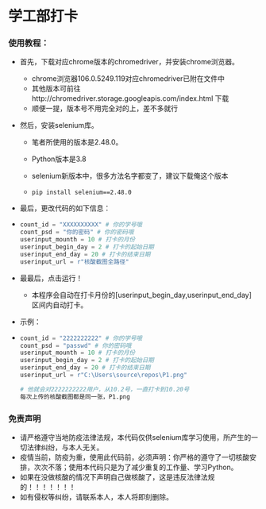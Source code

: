 # 学工部打卡





### 使用教程：

- 首先，下载对应chrome版本的chromedriver，并安装chrome浏览器。

  - chrome浏览器106.0.5249.119对应chromedriver已附在文件中
  - 其他版本可前往http://chromedriver.storage.googleapis.com/index.html 下载
  - 顺便一提，版本号不用完全对的上，差不多就行

- 然后，安装selenium库。

  - 笔者所使用的版本是2.48.0。

  - Python版本是3.8

  - selenium新版本中，很多方法名字都变了，建议下载俺这个版本

  - ```text
    pip install selenium==2.48.0
    ```

- 最后，更改代码的如下信息：

- ```python
  count_id = "XXXXXXXXXX" # 你的学号哦
  count_psd = "你的密码" # 你的密码哦
  userinput_mounth = 10 # 打卡的月份
  userinput_begin_day = 2 # 打卡的起始日期
  userinput_end_day = 20 # 打卡的结束日期
  userinput_url = r"核酸截图全路径"
  ```

- 最最后，点击运行！
  - 本程序会自动在打卡月份的[userinput_begin_day,userinput_end_day]区间内自动打卡。

- 示例：

- ```python
  count_id = "2222222222" # 你的学号哦
  count_psd = "passwd" # 你的密码哦
  userinput_mounth = 10 # 打卡的月份
  userinput_begin_day = 2 # 打卡的起始日期
  userinput_end_day = 20 # 打卡的结束日期
  userinput_url = r"C:\Users\source\repos\P1.png"
  
  # 他就会对2222222222用户，从10.2号，一直打卡到10.20号
  每次上传的核酸截图都是同一张，P1.png
  ```




### 免责声明

- 请严格遵守当地防疫法律法规，本代码仅供selenium库学习使用，所产生的一切法律纠纷，与本人无关。
- 疫情当前，防疫为重，使用此代码前，必须声明：你严格的遵守了一切核酸安排，次次不落；使用本代码只是为了减少重复的工作量、学习Python。
- 如果在没做核酸的情况下声明自己做核酸了，这是违反法律法规的！！！！！！！
- 如有侵权等纠纷，请联系本人，本人将即刻删除。